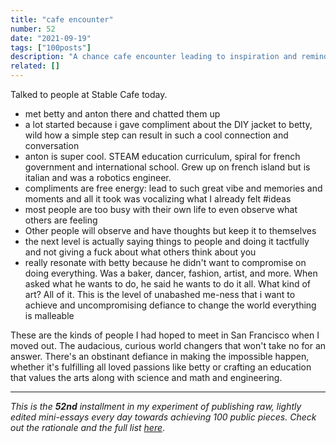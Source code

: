 ```yaml
---
title: "cafe encounter"
number: 52
date: "2021-09-19"
tags: ["100posts"]
description: "A chance cafe encounter leading to inspiration and reminding me what I looked forward to in moving to San Francisco"
related: []
---
```

Talked to people at Stable Cafe today.
* met betty and anton there and chatted them up
* a lot started because i gave compliment about the DIY jacket to betty, wild how a simple step can result in such a cool connection and conversation
* anton is super cool. STEAM education curriculum, spiral for french government and international school. Grew up on french island but is italian and was a robotics engineer.
* compliments are free energy: lead to such great vibe and memories and moments and all it took was vocalizing what I already felt #ideas
* most people are too busy with their own life to even observe what others are feeling
* Other people will observe and have thoughts but keep it to themselves
* the next level is actually saying things to people and doing it tactfully and not giving a fuck about what others think about you
* really resonate with betty because he didn't want to compromise on doing everything. Was a baker, dancer, fashion, artist, and more. When asked what he wants to do, he said he wants to do it all. What kind of art? All of it. This is the level of unabashed me-ness that i want to achieve and uncompromising defiance to change the world everything is malleable

 
These are the kinds of people I had hoped to meet in San Francisco when I moved out. The audacious, curious world changers that won't take no for an answer. There's an obstinant defiance in making the impossible happen, whether it's fulfilling all loved passions like betty or crafting an education that values the arts along with science and math and engineering.

---

*This is the **52nd** installment in my experiment of publishing raw, lightly edited mini-essays every day towards achieving 100 public pieces. Check out the rationale and the full list [here](https://www.spencerchang.me/experiments/100posts/)*.

